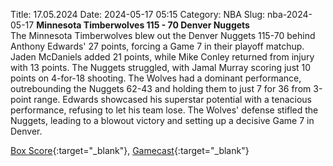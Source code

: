 Title: 17.05.2024
Date: 2024-05-17 05:15
Category: NBA 
Slug: nba-2024-05-17 
**Minnesota Timberwolves 115 - 70 Denver Nuggets**  
The Minnesota Timberwolves blew out the Denver Nuggets 115-70 behind Anthony Edwards' 27 points, forcing a Game 7 in their playoff matchup. Jaden McDaniels added 21 points, while Mike Conley returned from injury with 13 points. The Nuggets struggled, with Jamal Murray scoring just 10 points on 4-for-18 shooting. The Wolves had a dominant performance, outrebounding the Nuggets 62-43 and holding them to just 7 for 36 from 3-point range. Edwards showcased his superstar potential with a tenacious performance, refusing to let his team lose. The Wolves' defense stifled the Nuggets, leading to a blowout victory and setting up a decisive Game 7 in Denver. 

[Box Score](https://www.nba.com/game/den-vs-min-0042300236/box-score){:target="_blank"}, [Gamecast](https://www.nba.com/game/den-vs-min-0042300236){:target="_blank"}<br>

